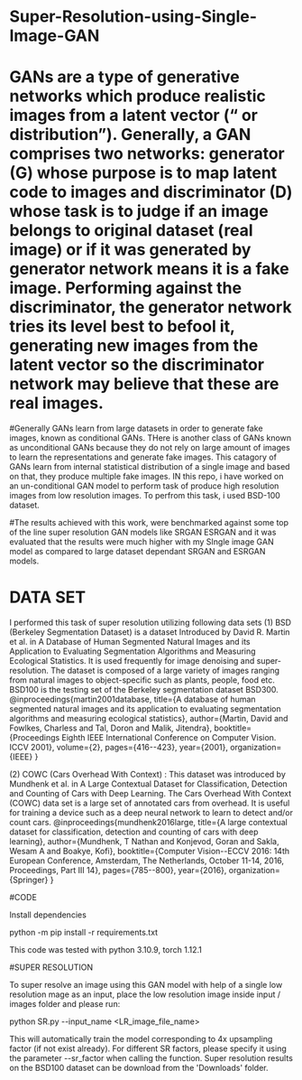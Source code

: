 # Super-Resolution-using-Single-Image-GAN
# GANs are a type of generative networks which produce realistic images from a latent vector (“ or distribution”). Generally, a GAN comprises two networks: generator (G) whose purpose is to map latent code to images and discriminator (D) whose task is to judge if an image belongs to original dataset (real image) or if it was generated by generator network means it is a fake image. Performing against the discriminator, the generator network tries its level best to befool it, generating new images from the latent vector so the discriminator network may believe that these are real images.

#Generally GANs learn from large datasets in order to generate fake images, known as conditional GANs. THere is another class of GANs known as unconditional GANs because they do not rely on large amount of images to learn the representations and generate fake images. This catagory of GANs learn from internal statistical distribution of a single image and based on that, they produce multiple fake images. IN this repo, i have worked on an un-conditional GAN model to perform task of produce high resolution images from low resolution images. To perfrom this task, i used BSD-100 dataset. 

#The results achieved with this work, were benchmarked against some top of the line super resolution GAN models like SRGAN ESRGAN and it was evaluated that the results were much higher with my SIngle image GAN model as compared to large dataset dependant SRGAN and ESRGAN models.

# DATA SET
I performed this task of super resolution utilizing following data sets
(1) BSD (Berkeley Segmentation Dataset) is a dataset Introduced by David R. Martin et al. in A Database of Human Segmented Natural Images and its Application to Evaluating Segmentation Algorithms and Measuring Ecological Statistics. It is used frequently for image denoising and super-resolution. The dataset is composed of a large variety of images ranging from natural images to object-specific such as plants, people, food etc. BSD100 is the testing set of the Berkeley segmentation dataset BSD300. 
@inproceedings{martin2001database,
  title={A database of human segmented natural images and its application to evaluating segmentation algorithms and measuring ecological statistics},
  author={Martin, David and Fowlkes, Charless and Tal, Doron and Malik, Jitendra},
  booktitle={Proceedings Eighth IEEE International Conference on Computer Vision. ICCV 2001},
  volume={2},
  pages={416--423},
  year={2001},
  organization={IEEE}
}


(2) COWC (Cars Overhead With Context) : This dataset was introduced by Mundhenk et al. in A Large Contextual Dataset for Classification, Detection and Counting of Cars with Deep Learning. The Cars Overhead With Context (COWC) data set is a large set of annotated cars from overhead. It is useful for training a device such as a deep neural network to learn to detect and/or count cars. 
@inproceedings{mundhenk2016large,
  title={A large contextual dataset for classification, detection and counting of cars with deep learning},
  author={Mundhenk, T Nathan and Konjevod, Goran and Sakla, Wesam A and Boakye, Kofi},
  booktitle={Computer Vision--ECCV 2016: 14th European Conference, Amsterdam, The Netherlands, October 11-14, 2016, Proceedings, Part III 14},
  pages={785--800},
  year={2016},
  organization={Springer}
}


#CODE

Install dependencies

python -m pip install -r requirements.txt

This code was tested with python 3.10.9, torch 1.12.1


#SUPER RESOLUTION

To super resolve an image using this GAN model with help of a single low resolution mage as an input, place the low resolution image inside input / images folder and  please run:

python SR.py --input_name <LR_image_file_name>

This will automatically train the model corresponding to 4x upsampling factor (if not exist already). For different SR factors, please specify it using the parameter --sr_factor when calling the function. 
Super resolution results on the BSD100 dataset can be download from the 'Downloads' folder.

